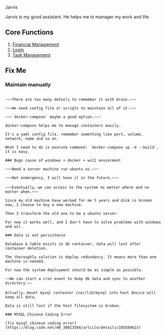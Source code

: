 Jarvis

Jarvis is my good assistant. He helps me to manager my work and life.

## Core Functions

1. [Financial Management](doc/01Financial.md)
2. [Login](doc/02Login.md)
3. [Task Management](doc/03Task.md)

## Fix Me

### Maintain manually

~~~Creating image & starting contianer and so on are too complex to maintain.~~~

~~~There are too many details to remember it with brain.~~~

~~~We need config file or scripts to maintain all of it.~~~

~~~`docker-compose` maybe a good option.~~~

docker-compose helps me to manage containers easily.

It's a yaml config file, remember something like port, volume, network, name and so on.

What I need to do is execute command: `docker-compose up -d --build`, it is easy.

### Bugs cause of windows + docker + wsl2 enviorment

~~~Need a server machine run ubuntu os.~~~

~~~Not enmergency, I will have it in the future.~~~

~~~Eventually，we can access to the system no matter where and no matter when.~~~

Since my old machine have worked for me 5 years and disk is broken now, I choose to buy a new machine.

Then I transform the old one to be a ubuntu server.

For now it works well, and I don't have to solve problems with windows and wsl.

### Data is not persistence

Database & table exists in db container, data will lost after container deletion.

The thoroughly solution is deploy redundancy. It means more than one machine is needed.

For now the system deployment should be as simple as possible.

~~We can start a cron event to dump db data and sync to another directory.~~

Actually，mount mysql container /var/lib/mysql into host device will keep all data.

Data is still lost if the host filesystem is broken.

### MYSQL Chinese Coding Error

[fix mysql chinese coding error](https://blog.csdn.net/m0_38023584/article/details/105584623)
